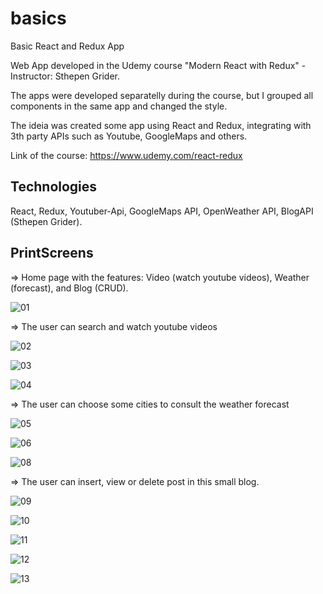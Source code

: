 # basics
Basic React and Redux App

Web App developed in the Udemy course "Modern React with Redux" - Instructor: Sthepen Grider.

The apps were developed separatelly during the course, but I grouped all components in the same app and changed the style.

The ideia was created some app using React and Redux, integrating with 3th party APIs such as Youtube, GoogleMaps and others.

Link of the course: https://www.udemy.com/react-redux

## Technologies

React, Redux, Youtuber-Api, GoogleMaps API, OpenWeather API, BlogAPI (Sthepen Grider).


## PrintScreens

=> Home page with the features: Video (watch youtube videos), Weather (forecast), and Blog (CRUD).

![01](https://user-images.githubusercontent.com/20528688/40265392-e39ef364-5b0d-11e8-95d4-fda5e0a8f675.png)

=> The user can search and watch youtube videos

![02](https://user-images.githubusercontent.com/20528688/40265405-24384ca4-5b0e-11e8-806f-4438b09cd010.png)

![03](https://user-images.githubusercontent.com/20528688/40265412-479e490a-5b0e-11e8-989b-1d64e1837f38.png)

![04](https://user-images.githubusercontent.com/20528688/40265413-5052c5b2-5b0e-11e8-8f7d-b99ed46b9db8.png)

=> The user can choose some cities to consult the weather forecast

![05](https://user-images.githubusercontent.com/20528688/40265423-8caaf1ba-5b0e-11e8-895a-67686eca8ad0.png)

![06](https://user-images.githubusercontent.com/20528688/40265430-97586c78-5b0e-11e8-8c5f-fca879efae99.png)

![08](https://user-images.githubusercontent.com/20528688/40265432-9a62bf0e-5b0e-11e8-9765-8a10a1600903.png)

=> The user can insert, view or delete post in this small blog. 

![09](https://user-images.githubusercontent.com/20528688/40265436-a543a442-5b0e-11e8-8126-2bd1ec0d0c73.png)

![10](https://user-images.githubusercontent.com/20528688/40265437-a5688b22-5b0e-11e8-8747-545ac1db5180.png)

![11](https://user-images.githubusercontent.com/20528688/40265438-a5897b66-5b0e-11e8-89b1-61edef72a0ee.png)

![12](https://user-images.githubusercontent.com/20528688/40265439-a5a789da-5b0e-11e8-9223-41f74b38e713.png)

![13](https://user-images.githubusercontent.com/20528688/40265440-a5c6a798-5b0e-11e8-8711-a85562cd19fe.png)
